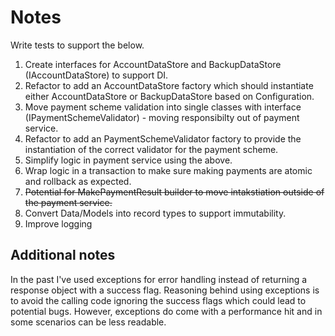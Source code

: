 # Notes

Write tests to support the below.
1. Create interfaces for AccountDataStore and BackupDataStore (IAccountDataStore) to support DI.
2. Refactor to add an AccountDataStore factory which should instantiate either AccountDataStore or BackupDataStore based on Configuration.
3. Move payment scheme validation into single classes with interface (IPaymentSchemeValidator) - moving responsibilty out of payment service.
4. Refactor to add an PaymentSchemeValidator factory to provide the instantiation of the correct validator for the payment scheme.
5. Simplify logic in payment service using the above.
6. Wrap logic in a transaction to make sure making payments are atomic and rollback as expected.
7. ~~Potential for MakePaymentResult builder to move intakstiation outside of the payment service.~~
8. Convert Data/Models into record types to support immutability.
9. Improve logging

## Additional notes
In the past I've used exceptions for error handling instead of returning a response object with a success flag. Reasoning behind using exceptions is to avoid the calling code ignoring the success flags which could lead to potential bugs.
However, exceptions do come with a performance hit and in some scenarios can be less readable.
